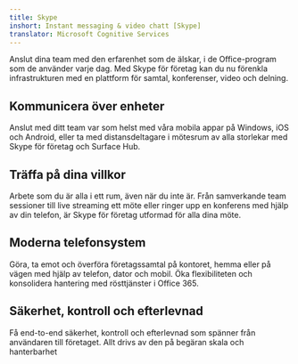 ```yaml
---
title: Skype
inshort: Instant messaging & video chatt [Skype]
translator: Microsoft Cognitive Services
---
```


Anslut dina team med den erfarenhet som de älskar, i de Office-program som de använder varje dag. Med Skype för företag kan du nu förenkla infrastrukturen med en plattform för samtal, konferenser, video och delning. 

## Kommunicera över enheter
Anslut med ditt team var som helst med våra mobila appar på Windows, iOS och Android, eller ta med distansdeltagare i mötesrum av alla storlekar med Skype för företag och Surface Hub.

## Träffa på dina villkor
Arbete som du är alla i ett rum, även när du inte är. Från samverkande team sessioner till live streaming ett möte eller ringer upp en konferens med hjälp av din telefon, är Skype för företag utformad för alla dina möte. 

## Moderna telefonsystem
Göra, ta emot och överföra företagssamtal på kontoret, hemma eller på vägen med hjälp av telefon, dator och mobil. Öka flexibiliteten och konsolidera hantering med rösttjänster i Office 365. 

## Säkerhet, kontroll och efterlevnad
Få end-to-end säkerhet, kontroll och efterlevnad som spänner från användaren till företaget. Allt drivs av den på begäran skala och hanterbarhet 



